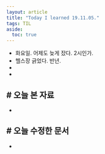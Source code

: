 ```yaml
---
layout: article
title: "Today I learned 19.11.05."
tags: TIL
aside:
  toc: true
---
```


- 화요일. 어제도 늦게 잤다. 2시인가.
- 헬스장 긁었다. 반년.
- 
- 



## # 오늘 본 자료

-  




## # 오늘 수정한 문서

- 

